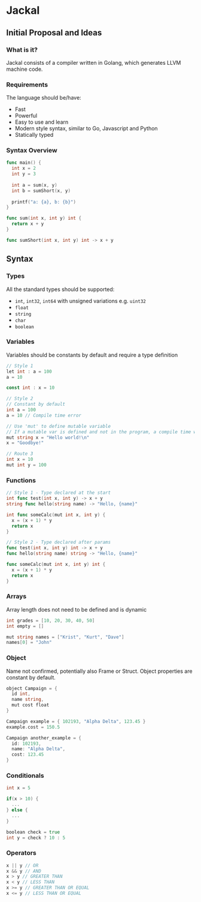 # Jackal
## Initial Proposal and Ideas

### What is it?
Jackal consists of a compiler written in Golang, which generates LLVM machine code.

### Requirements
The language should be/have:
- Fast
- Powerful
- Easy to use and learn
- Modern style syntax, similar to Go, Javascript and Python
- Statically typed

### Syntax Overview
```go
func main() {
  int x = 2
  int y = 3
  
  int a = sum(x, y)
  int b = sumShort(x, y)
  
  printf("a: {a}, b: {b}")
}

func sum(int x, int y) int {
  return x + y
}

func sumShort(int x, int y) int -> x + y
```

## Syntax
### Types
All the standard types should be supported:
- `int`, `int32`, `int64` with unsigned variations e.g. `uint32`
- `float`
- `string`
- `char`
- `boolean`

### Variables
Variables should be constants by default and require a type definition
```go
// Style 1
let int : a = 100
a = 10

const int : x = 10
```
```go
// Style 2
// Constant by default
int a = 100
a = 10 // Compile time error

// Use 'mut' to define mutable variable
// If a mutable var is defined and not in the program, a compile time warning is given
mut string x = "Hello world!\n"
x = "Goodbye!"
```
```go 
// Route 3
int x = 10
mut int y = 100
```

### Functions
```go
// Style 1 - Type declared at the start
int func test(int x, int y) -> x + y
string func hello(string name) -> "Hello, {name}"

int func someCalc(mut int x, int y) {
  x = (x + 1) * y
  return x
}

// Style 2 - Type declared after params
func test(int x, int y) int -> x + y
func hello(string name) string -> "Hello, {name}"

func someCalc(mut int x, int y) int {
  x = (x + 1) * y
  return x
}
```

### Arrays
Array length does not need to be defined and is dynamic
```go
int grades = [10, 20, 30, 40, 50]
int empty = []

mut string names = ["Krist", "Kurt", "Dave"]
names[0] = "John"
```

### Object
Name not confirmed, potentially also Frame or Struct. Object properties are constant by default.
```go
object Campaign = {
  id int,
  name string,
  mut cost float
}

Campaign example = { 102193, "Alpha Delta", 123.45 }
example.cost = 150.5

Campaign another_example = {
  id: 102193,
  name: "Alpha Delta",
  cost: 123.45
}
```

### Conditionals
```go
int x = 5

if(x > 10) {
  ...
} else {
  ...
}

boolean check = true
int y = check ? 10 : 5
```

### Operators
```go
x || y // OR
x && y // AND
x > y // GREATER THAN
x < y // LESS THAN
x >= y // GREATER THAN OR EQUAL
x <= y // LESS THAN OR EQUAL
```
